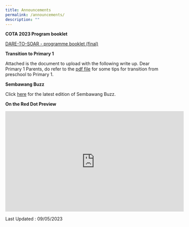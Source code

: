 ```yaml
---
title: Announcements
permalink: /announcements/
description: ""
---
```

**COTA 2023 Program booklet** 

[DARE-TO-SOAR - programme booklet (final)]()


**Transition to Primary 1**

Attached is the document to upload with the following write up.
Dear Primary 1 Parents, do refer to the [pdf file](/files/transition.pdf) for some tips for transition from preschool to Primary 1.


**Sembawang Buzz**

Click [here](https://sites.google.com/moe.edu.sg/sbps-buzz/home) for the latest edition of Sembawang Buzz.

**On the Red Dot Preview**

<iframe width="560" height="315" src="https://www.youtube.com/embed/uT1NE5ru3U4" title="YouTube video player" frameborder="0" allow="accelerometer; autoplay; clipboard-write; encrypted-media; gyroscope; picture-in-picture; web-share" allowfullscreen=""></iframe>

Last Updated : 09/05/2023